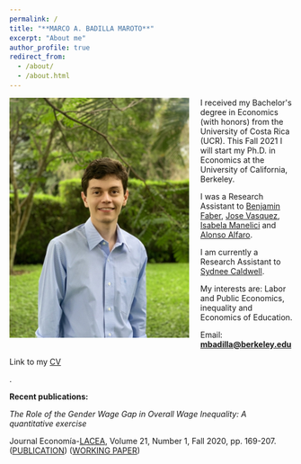 ```yaml
---
permalink: /
title: "**MARCO A. BADILLA MAROTO**"
excerpt: "About me"
author_profile: true
redirect_from: 
  - /about/
  - /about.html
---
```


<img class="img-responsive" style="float: left; margin: 0px 20px 5px 0px;" src="/images/photo.jpg" width="320"> 

I received my Bachelor's degree in Economics (with honors) from the University of Costa Rica (UCR). This Fall 2021 I will start my Ph.D. in Economics at the University of California, Berkeley. 

I was a Research Assistant to [Benjamin Faber](https://eml.berkeley.edu//~faberb/), [Jose Vasquez](https://jpvasquez-econ.github.io/), [Isabela Manelici](https://www.isabelamanelici.com/) and [Alonso Alfaro](https://sites.google.com/view/alfarourena).

I am currently a Research Assistant to [Sydnee Caldwell](https://www.sydneecaldwell.com/).

My interests are: Labor and Public Economics, inequality and Economics of Education.

Email: **mbadilla@berkeley.edu**

Link to my [CV](/files/CV_M_A_Badilla.pdf)  

.

**Recent publications:** 

*The Role of the Gender Wage Gap in Overall Wage Inequality: A quantitative exercise* 

Journal Economía-[LACEA](http://economia.lacea.org/), Volume 21, Number 1, Fall 2020, pp. 169-207. ([PUBLICATION](https://www.brookings.edu/book/economia-fall-2020/)) ([WORKING PAPER](/files/MA_BADILLA_LACEA_GENDER_GAP.pdf)) 

